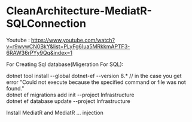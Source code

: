 # CleanArchitecture-MediatR-SQLConnection

Youtube : https://www.youtube.com/watch?v=r9wvwCN0BkY&list=PLyFg6Iua5MRkkmAPTF3-6RAW36rPYy9Qq&index=1


For Creating Sql database(Migeration For SQL):

 dotnet tool install --global dotnet-ef --version 8.*        // in the case you get error "Could not execute because the specified command or file was not found."  
 dotnet ef migrations add init --project Infrastructure           
 dotnet ef database update --project Infrastructure   

Install MediatR and MediatR ... injection
